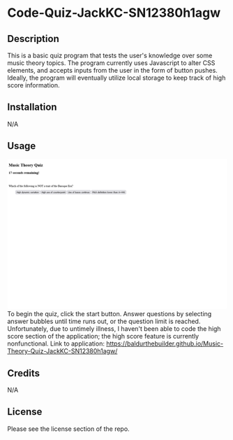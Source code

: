 # Code-Quiz-JackKC-SN12380h1agw
## Description
This is a basic quiz program that tests the user's knowledge over some music theory topics. The program currently uses Javascript to alter CSS elements, and accepts inputs from the user in the form of button pushes. Ideally, the program will eventually utilize local storage to keep track of high score information.

## Installation
N/A

## Usage
![alt text](./assets/Music%20Theory%20Quiz.png)
To begin the quiz, click the start button. Answer questions by selecting answer bubbles until time runs out, or the question limit is reached.
Unfortunately, due to untimely illness, I haven't been able to code the high score section of the application; the high score feature is currently nonfunctional.
Link to application: 
https://baldurthebuilder.github.io/Music-Theory-Quiz-JackKC-SN12380h1agw/

## Credits
N/A

## License
Please see the license section of the repo.
